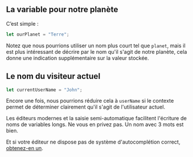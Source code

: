 ## La variable pour notre planète

C’est simple :

```js
let ourPlanet = "Terre";
```

Notez que nous pourrions utiliser un nom plus court tel que `planet`, mais il est plus intéressant de décrire par le nom qu'il s'agit de notre planète, cela donne une indication supplémentaire sur la valeur stockée.

## Le nom du visiteur actuel

```js
let currentUserName = "John";
```

Encore une fois, nous pourrions réduire cela à `userName` si le contexte permet de déterminer clairement qu'il s'agit de l'utilisateur actuel.

Les éditeurs modernes et la saisie semi-automatique facilitent l'écriture de noms de variables longs. Ne vous en privez pas. Un nom avec 3 mots est bien.

Et si votre éditeur ne dispose pas de système d'autocomplétion correct, [obtenez-en un](/editors).